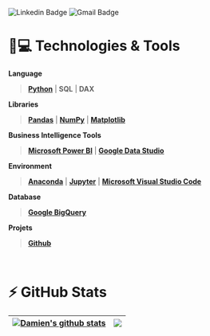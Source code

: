 ![Linkedin Badge](https://img.shields.io/badge/-Damien-blue?style=flat-square&logo=Linkedin&logoColor=white&link=https://www.linkedin.com/in/damien-f-8b430489/)
![Gmail Badge](https://img.shields.io/badge/-Mail_me-c14438?style=flat-square&logo=Gmail&logoColor=white&link=mailto:d.faucherand@dfm-consulting.fr)

# 🚀💻 Technologies & Tools

**Language**

>[**Python**](https://www.python.org/) | **SQL** | **DAX**

**Libraries**

> [**Pandas**](https://pandas.pydata.org/) | [**NumPy**](https://numpy.org/) | [**Matplotlib**](https://matplotlib.org/)

**Business Intelligence Tools**

> [**Microsoft Power BI**](https://powerbi.microsoft.com/en-us/) | [**Google Data Studio**](https://datastudio.google.com/) 

**Environment**

> [**Anaconda**](https://www.anaconda.com/) | [**Jupyter**](https://jupyter.org/) | [**Microsoft Visual Studio Code**](https://code.visualstudio.com/)

**Database**

> [**Google BigQuery**](https://cloud.google.com/)

**Projets**

> [**Github**](https://github.com/)


<br>

# ⚡ GitHub Stats

| <a href="https://github.com/dfauch/github-readme-stats"><img align="center" src="https://github-readme-stats.vercel.app/api?username=dfauch&show_icons=true&include_all_commits=true&theme=buefy&hide_border=true" alt="Damien's github stats" /></a> | <a href="https://github.com/dfauch/github-readme-stats"><img align="center" src="https://github-readme-stats.vercel.app/api/top-langs/?username=dfauch&layout=compact&theme=buefy&hide_border=true" /></a> |
| ------------- | ------------- |
